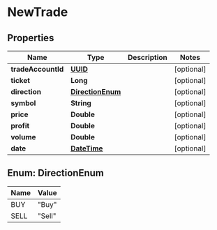 
# NewTrade

## Properties
Name | Type | Description | Notes
------------ | ------------- | ------------- | -------------
**tradeAccountId** | [**UUID**](UUID.md) |  |  [optional]
**ticket** | **Long** |  |  [optional]
**direction** | [**DirectionEnum**](#DirectionEnum) |  |  [optional]
**symbol** | **String** |  |  [optional]
**price** | **Double** |  |  [optional]
**profit** | **Double** |  |  [optional]
**volume** | **Double** |  |  [optional]
**date** | [**DateTime**](DateTime.md) |  |  [optional]


<a name="DirectionEnum"></a>
## Enum: DirectionEnum
Name | Value
---- | -----
BUY | &quot;Buy&quot;
SELL | &quot;Sell&quot;



